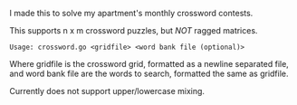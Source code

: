 I made this to solve my apartment's monthly crossword contests.

This supports n x m crossword puzzles, but *NOT* ragged matrices.

```Usage: crossword.go <gridfile> <word bank file (optional)>```

Where gridfile is the crossword grid, formatted as a newline separated file, and word bank file are the words to search, formatted the same as gridfile.

Currently does not support upper/lowercase mixing.
